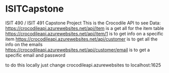 # ISITCapstone
ISIT 490 / ISIT 491 Capstone Project
This is the Crocodile API to see Data:
https://crocodileapi.azurewebsites.net/api/item is a get all for the item table
https://crocodileapi.azurewebsites.net/api/item/1 is to get info on a specific item
https://crocodileapi.azurewebsites.net/api/customer is to get all the info on the emails
https://crocodileapi.azurewebsites.net/api/customer/email is to get a specific email and password

to do this locally just change crocodileapi.azurewebsites to localhost:1625
